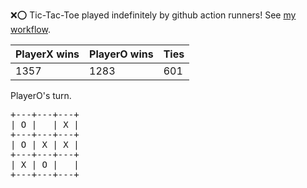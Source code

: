 :x::o: Tic-Tac-Toe played indefinitely by github action runners! See [my workflow](.github/workflows/play.yaml).

|PlayerX wins|PlayerO wins|Ties|
|-|-|-|
|1357|1283|601|

PlayerO's turn.

<pre>
+---+---+---+
| O |   | X |
+---+---+---+
| O | X | X |
+---+---+---+
| X | O |   |
+---+---+---+
</pre>